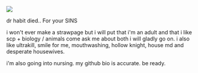 ![](https://media.discordapp.net/attachments/1335437614534234186/1335437635560280106/Dr_habit_puppet_1.jpeg?ex=67a02ab7&is=679ed937&hm=a16b52a4ed8b157eb7fbc6e50d7b1588ee7cd9ccd63bb3b039de468adc685600&=&format=webp&width=1472&height=816)

dr habit died.. For your SINS

i won't ever make a strawpage but i will put that i'm an adult and that i like scp + biology / animals come ask me about both i will gladly go on. i also like ultrakill, smile for me, mouthwashing, hollow knight, house md and desperate housewives.

i'm also going into nursing. my github bio is accurate. be ready.
